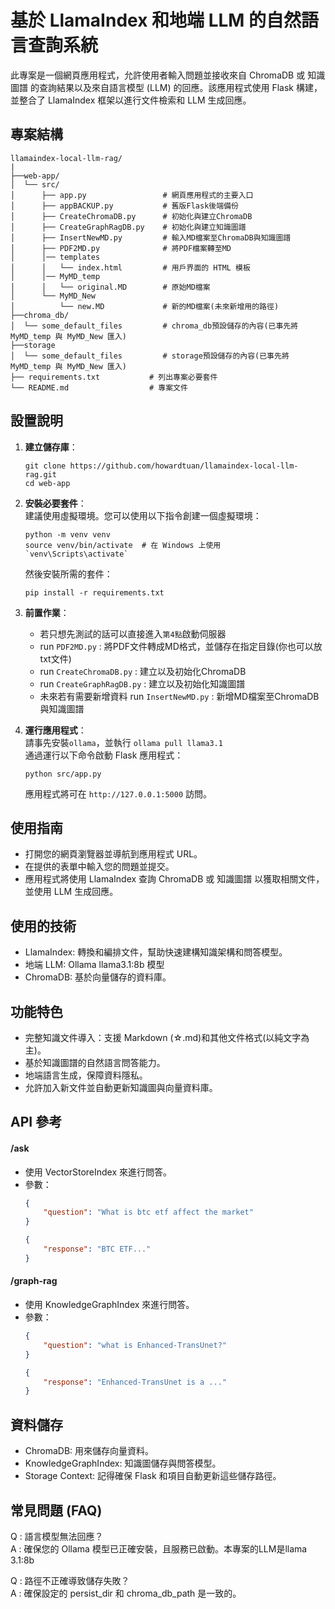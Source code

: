 # 基於 LlamaIndex 和地端 LLM 的自然語言查詢系統

此專案是一個網頁應用程式，允許使用者輸入問題並接收來自 ChromaDB 或 知識圖譜 的查詢結果以及來自語言模型 (LLM) 的回應。該應用程式使用 Flask 構建，並整合了 LlamaIndex 框架以進行文件檢索和 LLM 生成回應。

## 專案結構

```
llamaindex-local-llm-rag/
|
├──web-app/
│  └── src/
│      ├── app.py                 # 網頁應用程式的主要入口
│      ├── appBACKUP.py           # 舊版Flask後端備份
│      ├── CreateChromaDB.py      # 初始化與建立ChromaDB
│      ├── CreateGraphRagDB.py    # 初始化與建立知識圖譜
│      ├── InsertNewMD.py         # 輸入MD檔案至ChromaDB與知識圖譜
│      ├── PDF2MD.py              # 將PDF檔案轉至MD
│      │── templates
│      │   └── index.html         # 用戶界面的 HTML 模板
│      │── MyMD_temp
│      │   └── original.MD        # 原始MD檔案
│      └── MyMD_New
│          └── new.MD             # 新的MD檔案(未來新增用的路徑)
├──chroma_db/
│  └── some_default_files         # chroma_db預設儲存的內容(已事先將 MyMD_temp 與 MyMD_New 匯入)
├──storage
│  └── some_default_files         # storage預設儲存的內容(已事先將 MyMD_temp 與 MyMD_New 匯入)
├── requirements.txt           # 列出專案必要套件
└── README.md                  # 專案文件
```

## 設置說明

1. **建立儲存庫**：
   ```
   git clone https://github.com/howardtuan/llamaindex-local-llm-rag.git
   cd web-app
   ```
2. **安裝必要套件**：<br>
   建議使用虛擬環境。您可以使用以下指令創建一個虛擬環境：
   ```
   python -m venv venv
   source venv/bin/activate  # 在 Windows 上使用 `venv\Scripts\activate`
   ```
   然後安裝所需的套件：
   ```
   pip install -r requirements.txt
   ```
3. **前置作業**：
   - 若只想先測試的話可以直接進入`第4點`啟動伺服器
   - run `PDF2MD.py` : 將PDF文件轉成MD格式，並儲存在指定目錄(你也可以放txt文件)
   - run `CreateChromaDB.py` : 建立以及初始化ChromaDB
   - run `CreateGraphRagDB.py` : 建立以及初始化知識圖譜
   - 未來若有需要新增資料 run `InsertNewMD.py` : 新增MD檔案至ChromaDB與知識圖譜

4. **運行應用程式**：<br>
   請事先安裝`ollama`，並執行 `ollama pull llama3.1`<br>
   通過運行以下命令啟動 Flask 應用程式：
   ```
   python src/app.py
   ```
   應用程式將可在 `http://127.0.0.1:5000` 訪問。

## 使用指南

- 打開您的網頁瀏覽器並導航到應用程式 URL。
- 在提供的表單中輸入您的問題並提交。
- 應用程式將使用 LlamaIndex 查詢 ChromaDB 或 知識圖譜 以獲取相關文件，並使用 LLM 生成回應。

## 使用的技術
- LlamaIndex: 轉換和編排文件，幫助快速建構知識架構和問答模型。
- 地端 LLM: Ollama llama3.1:8b 模型
- ChromaDB: 基於向量儲存的資料庫。

## 功能特色
- 完整知識文件導入：支援 Markdown (☆.md)和其他文件格式(以純文字為主)。
- 基於知識圖譜的自然語言問答能力。
- 地端語言生成，保障資料隱私。
- 允許加入新文件並自動更新知識圖與向量資料庫。

## API 參考
#### /ask
* 使用 VectorStoreIndex 來進行問答。
* 參數：
    ```JSON
    {
        "question": "What is btc etf affect the market"
    }
    ```
    ```JSON
    {
        "response": "BTC ETF..."
    }
    ```
#### /graph-rag
* 使用 KnowledgeGraphIndex 來進行問答。
* 參數：
    ```JSON
    {
        "question": "what is Enhanced-TransUnet?"
    }
    ```
    ```JSON
    {
        "response": "Enhanced-TransUnet is a ..."
    }
    ```
## 資料儲存
- ChromaDB: 用來儲存向量資料。
- KnowledgeGraphIndex: 知識圖儲存與問答模型。
- Storage Context: 記得確保 Flask 和項目自動更新這些儲存路徑。

## 常見問題 (FAQ)
Q : 語言模型無法回應？<br>
A : 確保您的 Ollama 模型已正確安裝，且服務已啟動。本專案的LLM是llama 3.1:8b<br>

Q : 路徑不正確導致儲存失敗？<br>
A : 確保設定的 persist_dir 和 chroma_db_path 是一致的。<br>
